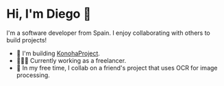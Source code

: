 # Hi, I'm Diego 👋
I'm a software developer from Spain. I enjoy collaborating with others to build projects!
- 🎿 I'm building [KonohaProject](https://github.com/Diegowh/KonohaProject).
- 👨🏽‍💻 Currently working as a freelancer.
- 🌱 In my free time, I collab on a friend's project that uses OCR for image processing.
